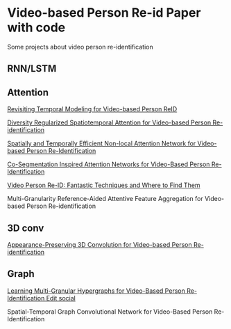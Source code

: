# Video-based Person Re-id Paper with code
Some projects about video person re-identification

## RNN/LSTM


## Attention
[Revisiting Temporal Modeling for Video-based Person ReID](https://github.com/jiyanggao/Video-Person-ReID)

[Diversity Regularized Spatiotemporal Attention for Video-based Person Re-identification ](https://github.com/zh-song/Diversity-Regularized-Spatiotemporal-Attention)

[Spatially and Temporally Efficient Non-local Attention Network for Video-based Person Re-Identification](https://github.com/jackie840129/STE-NVAN)

[Co-Segmentation Inspired Attention Networks for Video-Based Person Re-Identification](https://github.com/InnovArul/vidreid_cosegmentation)

[Video Person Re-ID: Fantastic Techniques and Where to Find Them](https://github.com/ppriyank/Video-Person-Re-ID-Fantastic-Techniques-and-Where-to-Find-Them)

Multi-Granularity Reference-Aided Attentive Feature Aggregation for Video-based Person Re-identification

## 3D conv
[Appearance-Preserving 3D Convolution for Video-based Person Re-identification](https://github.com/guxinqian/AP3D)

## Graph
[Learning Multi-Granular Hypergraphs for Video-Based Person Re-Identification Edit social](https://github.com/daodaofr/hypergraph_reid)

Spatial-Temporal Graph Convolutional Network for Video-Based Person Re-Identification














